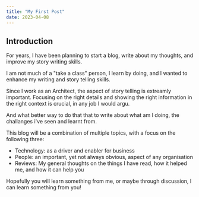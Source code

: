 ```yaml
---
title: "My First Post"
date: 2023-04-08
---
```

## Introduction

For years, I have been planning to start a blog, write about my thoughts, and improve my story writing skills.

I am not much of a "take a class" person, I learn by doing, and I wanted to enhance my writing and story telling skills.

Since I work as an Architect, the aspect of story telling is extreamly important. Focusing on the right details and showing the right information in the right context is crucial, in any job I would argu.

And what better way to do that that to write about what am I doing, the challanges i've seen and learnt from.

This blog will be a combination of multiple topics, with a focus on the following three:

- Technology: as a driver and enabler for business
- People: an important, yet not always obvious, aspect of any organisation
- Reviews: My general thoughts on the things I have read, how it helped me, and how it can help you

Hopefully you will learn something from me, or maybe through discussion, I can learn something from you!
